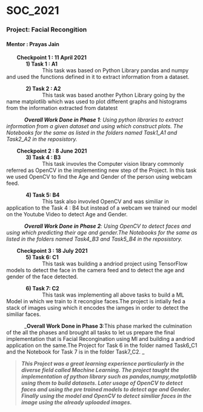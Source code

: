 # SOC_2021
### Project: Facial Recongition 
#### Mentor : Prayas Jain

&nbsp;&nbsp;&nbsp;&nbsp;&nbsp;&nbsp;  **Checkpoint 1 : 11 April 2021** \
&nbsp;&nbsp;&nbsp;&nbsp;&nbsp;&nbsp;&nbsp;&nbsp;&nbsp;&nbsp;&nbsp;&nbsp;  **1) Task 1 : A1** \
&nbsp;&nbsp;&nbsp;&nbsp;&nbsp;&nbsp;&nbsp;&nbsp;&nbsp;&nbsp;&nbsp;&nbsp;&nbsp;&nbsp;&nbsp;&nbsp;&nbsp;&nbsp;&nbsp;&nbsp;&nbsp;&nbsp;&nbsp;&nbsp;This task was based on Python Library pandas and numpy and used the functions defined in it to extract information from a dataset. 

&nbsp;&nbsp;&nbsp;&nbsp;&nbsp;&nbsp;&nbsp;&nbsp;&nbsp;&nbsp;&nbsp;&nbsp;  **2) Task 2 : A2** \
&nbsp;&nbsp;&nbsp;&nbsp;&nbsp;&nbsp;&nbsp;&nbsp;&nbsp;&nbsp;&nbsp;&nbsp;&nbsp;&nbsp;&nbsp;&nbsp;&nbsp;&nbsp;&nbsp;&nbsp;&nbsp;&nbsp;&nbsp;&nbsp;This task was based another Python Library going by the name matplotlib which was used to plot different graphs and histograms from the information extracted from datatest

 &nbsp;&nbsp;&nbsp;&nbsp;&nbsp;&nbsp;&nbsp;&nbsp;&nbsp;&nbsp;&nbsp;&nbsp;_**Overall Work Done in Phase 1**: Using python libraries to extract information from a given dataset and using which construct plots. The Notebooks for the same as listed in the folders named Task1_A1 and Task2_A2 in the reposistory._

&nbsp;&nbsp;&nbsp;&nbsp;&nbsp;&nbsp;  **Checkpoint 2 : 8 June 2021** \
&nbsp;&nbsp;&nbsp;&nbsp;&nbsp;&nbsp;&nbsp;&nbsp;&nbsp;&nbsp;&nbsp;&nbsp;  **3) Task 4 : B3** \
&nbsp;&nbsp;&nbsp;&nbsp;&nbsp;&nbsp;&nbsp;&nbsp;&nbsp;&nbsp;&nbsp;&nbsp;&nbsp;&nbsp;&nbsp;&nbsp;&nbsp;&nbsp;&nbsp;&nbsp;&nbsp;&nbsp;&nbsp;&nbsp;This task invovles the Computer vision library commonly referred as OpenCV in the implementing new step of the Project. In this task we used OpenCV to find the Age and Gender of the person using webcam feed.

&nbsp;&nbsp;&nbsp;&nbsp;&nbsp;&nbsp;&nbsp;&nbsp;&nbsp;&nbsp;&nbsp;&nbsp;  **4) Task 5: B4** \
&nbsp;&nbsp;&nbsp;&nbsp;&nbsp;&nbsp;&nbsp;&nbsp;&nbsp;&nbsp;&nbsp;&nbsp;&nbsp;&nbsp;&nbsp;&nbsp;&nbsp;&nbsp;&nbsp;&nbsp;&nbsp;&nbsp;&nbsp;&nbsp;This task also invovled OpenCV and was similiar in application to the Task 4 : B4 but instead of a webcam we trained our model on the Youtube Video to detect Age and Gender.

 &nbsp;&nbsp;&nbsp;&nbsp;&nbsp;&nbsp;&nbsp;&nbsp;&nbsp;&nbsp;&nbsp;&nbsp;_**Overall Work Done in Phase 2**: Using OpenCV to detect faces and using which predicting their age and gender.The Notebooks for the same as listed in the folders named Task4_B3 and Task5_B4 in the reposistory._

&nbsp;&nbsp;&nbsp;&nbsp;&nbsp;&nbsp;  **Checkpoint 3 : 18 July 2021** \
&nbsp;&nbsp;&nbsp;&nbsp;&nbsp;&nbsp;&nbsp;&nbsp;&nbsp;&nbsp;&nbsp;&nbsp;  **5) Task 6: C1** \
&nbsp;&nbsp;&nbsp;&nbsp;&nbsp;&nbsp;&nbsp;&nbsp;&nbsp;&nbsp;&nbsp;&nbsp;&nbsp;&nbsp;&nbsp;&nbsp;&nbsp;&nbsp;&nbsp;&nbsp;&nbsp;&nbsp;&nbsp;&nbsp;This task was building a andriod project using TensorFlow models to detect the face in the camera feed and to detect the age and gender of the face detected.

&nbsp;&nbsp;&nbsp;&nbsp;&nbsp;&nbsp;&nbsp;&nbsp;&nbsp;&nbsp;&nbsp;&nbsp;  **6) Task 7: C2**\
&nbsp;&nbsp;&nbsp;&nbsp;&nbsp;&nbsp;&nbsp;&nbsp;&nbsp;&nbsp;&nbsp;&nbsp;&nbsp;&nbsp;&nbsp;&nbsp;&nbsp;&nbsp;&nbsp;&nbsp;&nbsp;&nbsp;&nbsp;&nbsp;This task was implementing all above tasks to build a ML Model in which we train to it recongise faces.The project is intially fed a stack of images using which it encodes the iamges in order to detect the similiar faces.

&nbsp;&nbsp;&nbsp;&nbsp;&nbsp;&nbsp;&nbsp;&nbsp;&nbsp;&nbsp;&nbsp;&nbsp;_**Overall Work Done in Phase 3**:This phase marked the culmination of the all the phases and brought all tasks to let us prepare the final implementation that is Facial Recongination using Ml and building a andriod application on the same.The Project for Task 6 in the folder named Task6_C1 and the Notebook for Task 7 is in the folder Task7_C2. _

>_**This Project was  a great learning experience particularly in the diverse field called Machine Learning. The project taught the implementation of python library such as pandas,numpy,matplotlib using them to build datasets. Later usage of OpenCV to detect faces and using the pre trained models to detect age and Gender. Finally using the model and OpenCV to detect similiar faces in the image using the already uploaded images.**_


